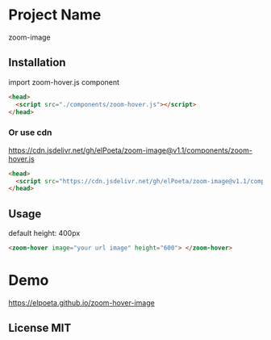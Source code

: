 # Project Name

zoom-image

## Installation

import zoom-hover.js component

```html
<head>
  <script src="./components/zoom-hover.js"></script>
</head>
```

### Or use cdn

https://cdn.jsdelivr.net/gh/elPoeta/zoom-image@v1.1/components/zoom-hover.js

```html
<head>
  <script src="https://cdn.jsdelivr.net/gh/elPoeta/zoom-image@v1.1/components/zoom-hover.js"></script>
</head>
```

## Usage

default height: 400px

```html
<zoom-hover image="your url image" height="600"> </zoom-hover>
```

# Demo

https://elpoeta.github.io/zoom-hover-image

## License MIT
